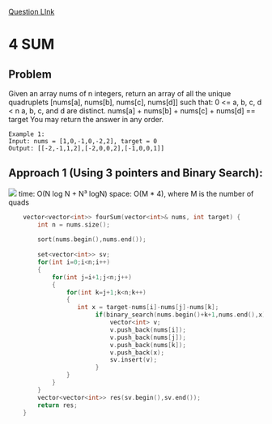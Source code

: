 [Question LInk](https://leetcode.com/problems/4sum/)

# 4 SUM

## Problem
Given an array nums of n integers, return an array of all the unique quadruplets [nums[a], nums[b], nums[c], nums[d]] such that:
0 <= a, b, c, d < n
a, b, c, and d are distinct.
nums[a] + nums[b] + nums[c] + nums[d] == target
You may return the answer in any order.

```
Example 1:
Input: nums = [1,0,-1,0,-2,2], target = 0
Output: [[-2,-1,1,2],[-2,0,0,2],[-1,0,0,1]]
```


## Approach 1 (Using 3 pointers and Binary Search):
![](https://lh5.googleusercontent.com/FSMH98BnMlFnsvLQhThALsuRfnQON31KgaDKS7rxBC6I9gu5GB0PzrhczZYB_1bR5DZHgm2wK5iiQXtrqk7ZqylQII4GtQj0x68INvp9uNVWlp0tZLsq8Y4O6cHv0-kumGt5gkw)
time: O(N log N + N³ logN)
space:  O(M * 4), where M is the number of quads
```cpp
    vector<vector<int>> fourSum(vector<int>& nums, int target) {
        int n = nums.size();
        
        sort(nums.begin(),nums.end());
      
        set<vector<int>> sv;
        for(int i=0;i<n;i++)
        {
            for(int j=i+1;j<n;j++)
            {
                for(int k=j+1;k<n;k++)
                {      
                   int x = target-nums[i]-nums[j]-nums[k];     
                        if(binary_search(nums.begin()+k+1,nums.end(),x)){
                            vector<int> v;
                            v.push_back(nums[i]);
                            v.push_back(nums[j]);
                            v.push_back(nums[k]);
                            v.push_back(x);
                            sv.insert(v);
                        }
                }
            }
        }
        vector<vector<int>> res(sv.begin(),sv.end());
        return res;
    }
```